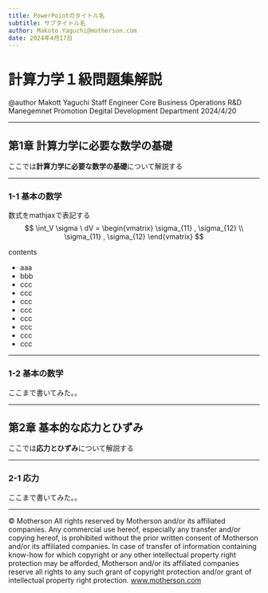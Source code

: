 ```yaml
---
title: PowerPointのタイトル名
subtitle: サブタイトル名
author: Makoto.Yaguchi@motherson.com
date: 2024年4月17日
---
```


<!-- _class: title -->
# 計算力学１級問題集解説
@author Makott Yaguchi  Staff Engineer 
Core Business Operations  R&D Manegemnet Promotion  Degital Development Department 2024/4/20

---

<!-- _class: chapter -->
## 第1章 計算力学に必要な数学の基礎
ここでは**計算力学に必要な数学の基礎**について解説する

---

<!-- _class: slide -->
### 1-1 基本の数学

数式をmathjaxで表記する
$$
\int_V \sigma \ dV = 
\begin{vmatrix}
    \sigma_{11} , \sigma_{12} \\
    \sigma_{11} , \sigma_{12} 
\end{vmatrix}
$$

contents

- aaa
- bbb
- ccc
- ccc
- ccc
- ccc
- ccc
- ccc
- ccc
- ccc

---

<!-- _class: slide -->
### 1-2 基本の数学

ここまで書いてみた。。

---

<!-- _class: chapter -->
## 第2章 基本的な応力とひずみ
ここでは**応力とひずみ**について解説する

---

<!-- _class: slide -->
### 2-1 応力

ここまで書いてみた。。

---

<!-- _class: end -->

© Motherson  All rights reserved by Motherson and/or its affiliated companies. Any commercial use hereof, especially any transfer and/or copying hereof, is prohibited without the prior written consent of Motherson and/or its affiliated companies. In case of transfer of information containing know-how for which copyright or any other intellectual property right protection may be afforded, Motherson and/or its affiliated companies reserve all rights to any such grant of copyright protection and/or grant of intellectual property right protection. www.motherson.com
